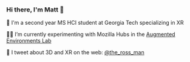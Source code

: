 ### Hi there, I'm Matt 👋

🐝 I'm a second year MS HCI student at Georgia Tech specializing in XR

👨‍💻 I’m currently experimenting with Mozilla Hubs in the [Augmented Environments Lab](https://github.com/aelatgt/)

💬 I tweet about 3D and XR on the web: [@the_ross_man](https://twitter.com/the_ross_man)

<!--
**mattrossman/mattrossman** is a ✨ _special_ ✨ repository because its `README.md` (this file) appears on your GitHub profile.

Here are some ideas to get you started:

- 🔭 I’m currently working on ...
- 🌱 I’m currently learning ...
- 👯 I’m looking to collaborate on ...
- 🤔 I’m looking for help with ...
- 💬 Ask me about ...
- 📫 How to reach me: ...
- 😄 Pronouns: ...
- ⚡ Fun fact: ...
-->
